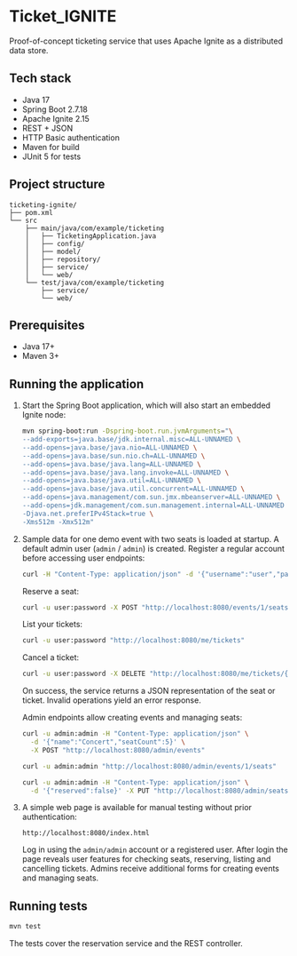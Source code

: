 # Ticket_IGNITE

Proof-of-concept ticketing service that uses Apache Ignite as a
distributed data store.

## Tech stack

- Java 17
- Spring Boot 2.7.18
- Apache Ignite 2.15
- REST + JSON
- HTTP Basic authentication
- Maven for build
- JUnit 5 for tests

## Project structure

```text
ticketing-ignite/
├── pom.xml
└── src
    ├── main/java/com/example/ticketing
    │   ├── TicketingApplication.java
    │   ├── config/
    │   ├── model/
    │   ├── repository/
    │   ├── service/
    │   └── web/
    └── test/java/com/example/ticketing
        ├── service/
        └── web/
```

## Prerequisites

- Java 17+
- Maven 3+

## Running the application

1. Start the Spring Boot application, which will also start an embedded
   Ignite node:

   ```bash
   mvn spring-boot:run -Dspring-boot.run.jvmArguments="\
   --add-exports=java.base/jdk.internal.misc=ALL-UNNAMED \
   --add-opens=java.base/java.nio=ALL-UNNAMED \
   --add-opens=java.base/sun.nio.ch=ALL-UNNAMED \
   --add-opens=java.base/java.lang=ALL-UNNAMED \
   --add-opens=java.base/java.lang.invoke=ALL-UNNAMED \
   --add-opens=java.base/java.util=ALL-UNNAMED \
   --add-opens=java.base/java.util.concurrent=ALL-UNNAMED \
   --add-opens=java.management/com.sun.jmx.mbeanserver=ALL-UNNAMED \
   --add-opens=jdk.management/com.sun.management.internal=ALL-UNNAMED \
   -Djava.net.preferIPv4Stack=true \
   -Xms512m -Xmx512m"
   ```

2. Sample data for one demo event with two seats is loaded at startup. A default admin user (`admin` / `admin`) is created. Register a regular account before accessing user endpoints:

   ```bash
   curl -H "Content-Type: application/json" -d '{"username":"user","password":"password"}' http://localhost:8080/register
   ```

   Reserve a seat:

   ```bash
   curl -u user:password -X POST "http://localhost:8080/events/1/seats/1/reserve"
   ```

   List your tickets:

   ```bash
   curl -u user:password "http://localhost:8080/me/tickets"
   ```

   Cancel a ticket:

   ```bash
   curl -u user:password -X DELETE "http://localhost:8080/me/tickets/{ticketId}"
   ```

   On success, the service returns a JSON representation of the seat or
   ticket. Invalid operations yield an error response.

   Admin endpoints allow creating events and managing seats:

   ```bash
   curl -u admin:admin -H "Content-Type: application/json" \
     -d '{"name":"Concert","seatCount":5}' \
     -X POST "http://localhost:8080/admin/events"

   curl -u admin:admin "http://localhost:8080/admin/events/1/seats"

   curl -u admin:admin -H "Content-Type: application/json" \
     -d '{"reserved":false}' -X PUT "http://localhost:8080/admin/seats/{seatId}"
   ```

3. A simple web page is available for manual testing without prior authentication:

   ```
   http://localhost:8080/index.html
   ```

   Log in using the `admin/admin` account or a registered user. After login the
   page reveals user features for checking seats, reserving, listing and
   cancelling tickets. Admins receive additional forms for creating events and
   managing seats.

## Running tests

```bash
mvn test
```

The tests cover the reservation service and the REST controller.
